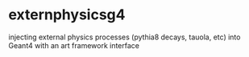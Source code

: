# externphysicsg4
injecting external physics processes (pythia8 decays, tauola, etc) into Geant4 with an art framework interface
